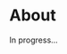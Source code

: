 <Seo
  title="About"
  description="I am an astronaut who likes to visit foreign planets. Unfortuntately I have not ever built a successful rocket and so have only visited this planet. But one day this will all change."
/>

# About

In progress...
